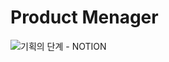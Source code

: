 # Product Menager

![기획의 단계 - NOTION](https://leather-plate-4d7.notion.site/1736247db48b806b8094e04a15092c19?pvs=4)
